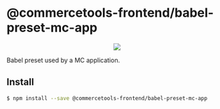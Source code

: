 # @commercetools-frontend/babel-preset-mc-app

<p align="center">
  <a href="https://www.npmjs.com/package/@commercetools-frontend/babel-preset-mc-app"><img src="https://img.shields.io/npm/v/@commercetools-frontend/babel-preset-mc-app.svg"></a>
</p>

Babel preset used by a MC application.

## Install

```bash
$ npm install --save @commercetools-frontend/babel-preset-mc-app
```

